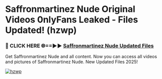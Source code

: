 # Saffronmartinez Nude Original Videos 0nlyFans Leaked - Files Updated! (hzwp)

<h3>🔴 CLICK HERE 🌐==►► <a href="https://tinyurl.com/y5r63du9" rel="nofollow">Saffronmartinez Nude Updated Files</a></h3>

Get Saffronmartinez Nude and all content. Now you can access all videos and pictures of Saffronmartinez Nude. New Updated Files 2025!

[![hzwp](https://i.imgur.com/UVo9nyh.gif)](https://tinyurl.com/y5r63du9)